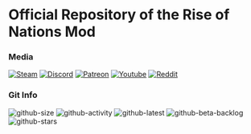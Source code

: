 
# Official Repository of the Rise of Nations Mod
### Media
[![Steam][steam-badge]][steam-link]   [![Discord][discord-badge]][discord-link]   [![Patreon][patreon-badge]][patreon-link]   [![Youtube][youtube-badge]][youtube-link]   [![Reddit][reddit-badge]][reddit-link]

### Git Info
![github-size]  ![github-activity] ![github-latest] ![github-beta-backlog] ![github-stars]

[patreon-badge]: https://img.shields.io/static/v1?label=Patreon&message=Donate&color=orange&logo=patreon&style=for-the-badge
[patreon-link]: http://patreon.com/RONMOD

[steam-badge]: https://img.shields.io/static/v1?label=Steam&message=Download&color=lightgrey&logo=steam&style=for-the-badge
[steam-link]: https://steamcommunity.com/sharedfiles/filedetails/?id=2026448968

[youtube-badge]: https://img.shields.io/static/v1?label=Youtube&message=Watch&color=red&logo=youtube&style=for-the-badge
[youtube-link]: https://www.youtube.com/channel/UCgWkliJFfrhy4yHePtkmrzw

[discord-badge]: https://img.shields.io/static/v1?label=Discord&message=Chat&color=blue&logo=discord&style=for-the-badge
[discord-link]: https://discord.gg/3VpWTnDn8B

[reddit-badge]: https://img.shields.io/static/v1?label=Reddit&message=Discuss&color=orange&logo=reddit&style=for-the-badge
[reddit-link]: https://www.reddit.com/r/RiseOfNationMod/

[github-size]: https://img.shields.io/github/repo-size/stuffi3000/Rise-of-Nations?label=MOD%20SIZE&style=for-the-badge
[github-stars]: https://img.shields.io/github/stars/stuffi3000/Rise-of-Nations?style=for-the-badge

[github-latest]: https://img.shields.io/github/last-commit/stuffi3000/Rise-of-Nations?label=Latest%20Commit&color=blue&style=for-the-badge
[github-activity]: https://img.shields.io/github/commit-activity/m/stuffi3000/Rise-of-Nations?label=Team%20Activity&style=for-the-badge
[github-beta-backlog]: https://img.shields.io/github/commits-since/stuffi3000/Rise-of-Nations/1.6.5?label=Ahead%20Of%20Steam&style=for-the-badge&color=blue
[discord-link]: https://img.shields.io/discord/696379419895398411?color=lightgrey&label=DISCORD&style=for-the-badge
